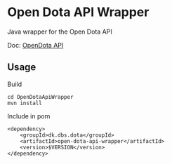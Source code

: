 # Open Dota API Wrapper

Java wrapper for the Open Dota API <br>

Doc: [OpenDota API ](https://docs.opendota.com)

## Usage

Build

```
cd OpenDotaApiWrapper
mvn install
```

Include in pom

```
<dependency>
    <groupId>dk.dbs.dota</groupId>
    <artifactId>open-dota-api-wrapper</artifactId>
    <version>$VERSION</version>
</dependency>
```